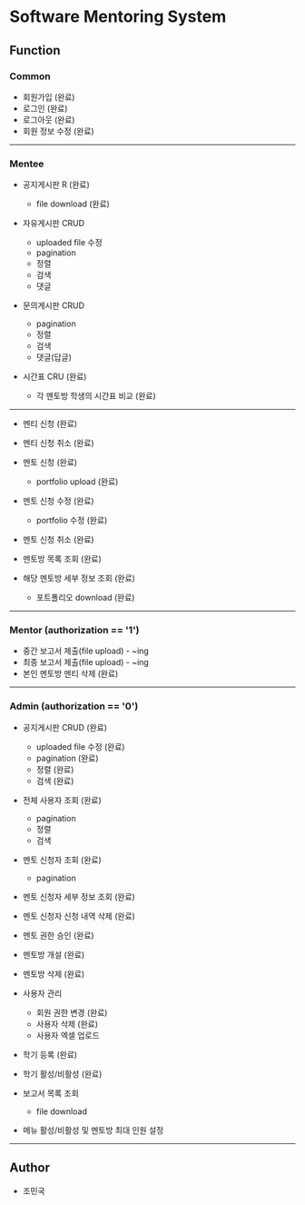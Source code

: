 # Software Mentoring System

## Function
### Common

* 회원가입 (완료)
* 로그인 (완료)
* 로그아웃 (완료)
* 회원 정보 수정 (완료)

---

### Mentee

* 공지게시판 R (완료)
    * file download (완료)
    
* 자유게시판 CRUD
    * uploaded file 수정
    * pagination
    * 정렬
    * 검색
    * 댓글
    
* 문의게시판 CRUD
    * pagination
    * 정렬
    * 검색
    * 댓글(답글)
    
* 시간표 CRU (완료)
    * 각 멘토방 학생의 시간표 비교 (완료)

---

* 멘티 신청 (완료)
* 멘티 신청 취소 (완료)

* 멘토 신청 (완료)
    * portfolio upload (완료)
* 멘토 신청 수정 (완료)
    * portfolio 수정 (완료)
* 멘토 신청 취소 (완료)

* 멘토방 목록 조회 (완료)
* 해당 멘토방 세부 정보 조회 (완료)
    * 포트폴리오 download (완료)

---

### Mentor (authorization == '1')
* 중간 보고서 제출(file upload) - ~ing
* 최종 보고서 제출(file upload) - ~ing
* 본인 멘토방 멘티 삭제 (완료)

---

### Admin (authorization == '0')
* 공지게시판 CRUD (완료)
    * uploaded file 수정 (완료)
    * pagination (완료)
    * 정렬 (완료)
    * 검색 (완료)
    
* 전체 사용자 조회 (완료)
    * pagination
    * 정렬
    * 검색
    
* 멘토 신청자 조회 (완료)
    * pagination
* 멘토 신청자 세부 정보 조회 (완료)
* 멘토 신청자 신청 내역 삭제 (완료)
* 멘토 권한 승인 (완료)

* 멘토방 개설 (완료)
* 멘토방 삭제 (완료)

* 사용자 관리
    * 회원 권한 변경 (완료)
    * 사용자 삭제 (완료)
    * 사용자 엑셀 업로드
    
* 학기 등록 (완료)
* 학기 활성/비활성 (완료)

* 보고서 목록 조회
    * file download
    
* 메뉴 활성/비활성 및 멘토방 최대 인원 설정

---

## Author
* 조민국
